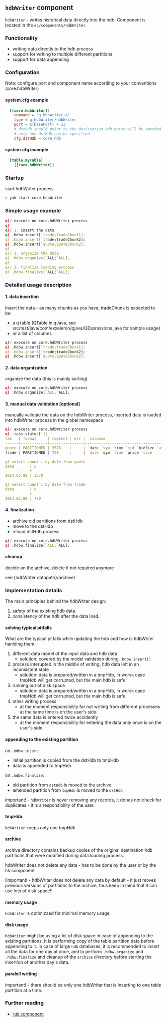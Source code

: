 ## **`hdbWriter` component**
`hdbWriter` - writes historical data directly into the hdb.
Component is located in the `ec/components/hdbWriter`.

### Functionality
- writing data directly to the hdb process
- support for writing to multiple different partitions
- support for data appending

### Configuration
Note: configure port and component name according to your conventions (core.hdbWriter)

#### system.cfg example
```cfg
  [[core.hdbWriter]]          
    command = "q hdbWriter.q"     
    type = q:hdbWriter/hdbWriter     
    port = ${basePort} + 13     
    # dstHdb should point to the destination hdb which will be amended via the hdbWriter
    # only one dstHdb can be specified
    cfg.dstHdb = core.hdb
```

#### system.cfg example
```cfg
  [table:myTable]
    [[core.hdbWriter]]          
```

### Startup
start hdbWriter process
```bash
> yak start core.hdbWriter
```

### Simple usage example
```q
q)/ execute on core.hdbWriter process 
q)
q)/ 1. insert the data
q) .hdbw.insert[`trade;tradeChunk1];
q) .hdbw.insert[`trade;tradeChunk2];
q) .hdbw.insert[`quote;quoteChunk2];
q)
q)/ 2. organize the data
q) .hdbw.organize[`ALL;`ALL];
q)
q)/ 3. finalize loading process
q) .hdbw.finalize[`ALL;`ALL];
```

### Detailed usage description

#### 1. data insertion
Insert the data - as many chunks as you have, tradeChunk is expected to be:
- a q table (QTable in qJava, see src/test/java/com/exxeleron/qjava/QExpressions.java for sample usage)
- or a list of columns

```q
q)/ execute on core.hdbWriter process 
q) .hdbw.insert[`trade;tradeChunk1];
q) .hdbw.insert[`trade;tradeChunk2];
q) .hdbw.insert[`quote;quoteChunk2];
```

#### 2. data organization
organize the data (this is mainly sorting)
 
```q
q)/ execute on core.hdbWriter process 
q) .hdbw.organize[`ALL;`ALL];
```

#### 3. manual data validation [optional]
manually validate the data on the hdbWriter process, 
inserted data is loaded into hdbWriter process in the global namespace
 
```q
q)/ execute on core.hdbWriter process 
q) .tabs.status[`];
tab   | format     | rowsCnt | err |  columns    
------+------------+---------+-----+---------------------------------------------
quote | PARITIONED | 3570    |     | `date `sym `time `bid `bidSize `ask `askSize
trade | PARITIONED | 720     |     | `date `sym `time `price `size

q) select count i by date from quote
date       | x
-----------+------
2014.05.08 | 3570

q) select count i by date from trade
date       | x
-----------+-----
2014.05.08 | 720
```

#### 4. finalization
 - archive old partitions from dstHdb
 - move to the dstHdb
 - reload dstHdb process
 
```q
q)/ execute on core.hdbWriter process 
q) .hdbw.finalize[`ALL;`ALL];
```

#### cleanup
 decide on the archive, delete if not required anymore
 
 see {hdbWriter datapath}/archive/

### Implementation details

 The main principles behind the hdbWriter design:
 1. safety of the existing hdb data.
 2. consistency of the hdb after the data load.

#### solving typical pitfalls
 What are the typical pitfalls while updating the hdb and how is hdbWriter hanlding them:
 1. different data model of the input data and hdb data
    - solution: covered by the model validation during `.hdbw.insert[]`
 2. process interupted in the middle of writing, hdb data left in an inconsistent state
    - solution: data is prepared/written in a tmpHdb, in worsk case tmpHdb will get corrupted, but the main hdb is safe
 3. running out of disk space
    - solution: data is prepared/written in a tmpHdb, in worsk case tmpHdb will get corrupted, but the main hdb is safe
 4. other writing process
    - at the moment responsibility for not writing from different processes at the same time is on the user's side.
 5. the same data is entered twice accidently
    - at the moment responsibility for entering the data only once is on the user's side.

#### appending to the existing partition
on `.hdbw.insert`:
  - initial partition is copied from the dstHdb to tmpHdb
  - data is appended to tmpHdb

on `.hdbw.finalize`:
  - old partition from `dstHdb` is moved to the archive
  - amended partition from `tmpHdb` is moved to the `dstHdb`

 important! - `hdbWriter` is never removing any records, it dones not check for duplicates - it is a responsibility of the user.
 
#### tmpHdb

 `hdbWriter` keeps only one tmpHdb

#### archive

 archive directory contains backup copies of the original destination hdb partitions that were modified during data loading process.

 hdbWriter does not delete any data - has to be done by the user or by the hk component

 !important! - hdbWriter does not delete any data by default
    - it just moves previous versions of partitions to the archive, thus keep in mind
    that it can use lots of disk space!!

#### memory usage
`hdbWriter` is optimizaed for minimal memory usage.

#### disk usage
`hdbWriter` might be using a lot of disk space in case of appending to the exisitng partitions.
It is performing copy of the table partition data before appending to it.
In case of large `hdb` databases, it is recommended to insert all the data for one day at once, and to perform `.hdbw.organize` and `.hdbw.finalize` and cleanup of the `archive` directory before starting the insertion of another day's data.

#### paralell writing
important! - there should be only one hdbWriter that is inserting to one table partition at a time.

### Further reading
- [`hdb` component](../hdb)
